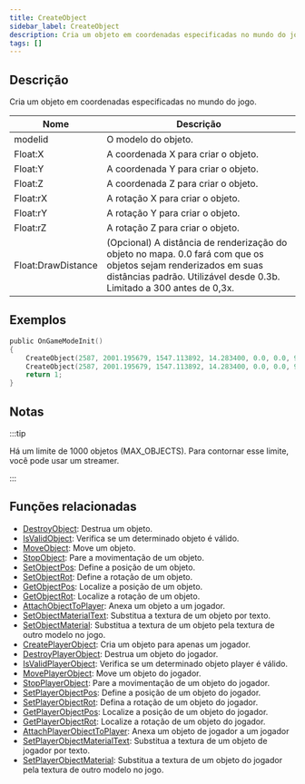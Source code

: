 ```yaml
---
title: CreateObject
sidebar_label: CreateObject
description: Cria um objeto em coordenadas especificadas no mundo do jogo.
tags: []
---
```


## Descrição

Cria um objeto em coordenadas especificadas no mundo do jogo.

| Nome               | Descrição                                                                                                                                                                |
| ------------------ | -------------------------------------------------------------------------------------------------------------------------------------------------------------------------- |
| modelid            | O modelo do objeto.                                                                                                                                                       |
| Float:X            | A coordenada X para criar o objeto.                                                                                                              |
| Float:Y            | A coordenada Y para criar o objeto.                                                                                   |
| Float:Z            | A coordenada Z para criar o objeto.                                                                                   |
| Float:rX           | A rotação X para criar o objeto.                                                                                                            |
| Float:rY           | A rotação Y para criar o objeto.                                                                                                                                               |
| Float:rZ           | A rotação Z para criar o objeto.                                                                                                                                             |
| Float:DrawDistance | (Opcional) A distância de renderização do objeto no mapa. 0.0 fará com que os objetos sejam renderizados em suas distâncias padrão. Utilizável desde 0.3b. Limitado a 300 antes de 0,3x. |

## Exemplos

```c
public OnGameModeInit()
{
    CreateObject(2587, 2001.195679, 1547.113892, 14.283400, 0.0, 0.0, 96.0); // O objeto será renderizado em sua distância padrão.
    CreateObject(2587, 2001.195679, 1547.113892, 14.283400, 0.0, 0.0, 96.0, 300.0); // O objeto será renderizado em 300.0 metros de distância.
    return 1;
}
```

## Notas

:::tip

Há um limite de 1000 objetos (MAX_OBJECTS). Para contornar esse limite, você pode usar um streamer.

:::

## Funções relacionadas

- [DestroyObject](DestroyObject): Destrua um objeto.
- [IsValidObject](IsValidObject): Verifica se um determinado objeto é válido.
- [MoveObject](MoveObject): Move um objeto.
- [StopObject](StopObject): Pare a movimentação de um objeto.
- [SetObjectPos](SetObjectPos): Define a posição de um objeto.
- [SetObjectRot](SetObjectRot): Define a rotação de um objeto.
- [GetObjectPos](GetObjectPos): Localize a posição de um objeto.
- [GetObjectRot](GetObjectRot): Localize a rotação de um objeto.
- [AttachObjectToPlayer](AttachObjectToPlayer): Anexa um objeto a um jogador.
- [SetObjectMaterialText](SetObjectMaterialText): Substitua a textura de um objeto por texto.
- [SetObjectMaterial](SetObjectMaterial): Substitua a textura de um objeto pela textura de outro modelo no jogo.
- [CreatePlayerObject](CreatePlayerObject): Cria um objeto para apenas um jogador.
- [DestroyPlayerObject](DestroyPlayerObject): Destrua um objeto do jogador.
- [IsValidPlayerObject](IsValidPlayerObject): Verifica se um determinado objeto player é válido.
- [MovePlayerObject](MovePlayerObject): Move um objeto do jogador.
- [StopPlayerObject](StopPlayerObject): Pare a movimentação de um objeto do jogador.
- [SetPlayerObjectPos](SetPlayerObjectPos): Define a posição de um objeto do jogador.
- [SetPlayerObjectRot](SetPlayerObjectRot): Defina a rotação de um objeto do jogador.
- [GetPlayerObjectPos](GetPlayerObjectPos): Localize a posição de um objeto do jogador.
- [GetPlayerObjectRot](GetPlayerObjectRot): Localize a rotação de um objeto do jogador.
- [AttachPlayerObjectToPlayer](AttachPlayerObjectToPlayer): Anexa um objeto de jogador a um jogador
- [SetPlayerObjectMaterialText](SetPlayerObjectMaterialText): Substitua a textura de um objeto de jogador por texto.
- [SetPlayerObjectMaterial](SetPlayerObjectMaterial): Substitua a textura de um objeto do jogador pela textura de outro modelo no jogo.